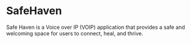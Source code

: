 # SafeHaven
Safe Haven is a Voice over IP (VOIP) application that provides a safe and welcoming space for users to connect, heal, and thrive. 
